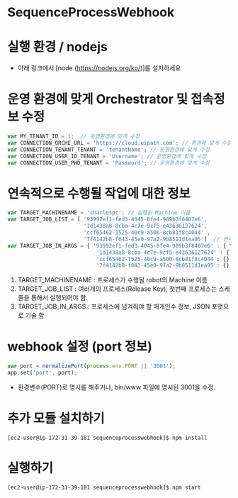 # SequenceProcessWebhook

# 실행 환경 / nodejs 
- 아래 링크에서 [node (https://nodejs.org/ko/)]를 설치하세요 

# 운영 환경에 맞게 Orchestrator 및 접속정보 수정 
```javascript
var MY_TENANT_ID = 1;  // 운영환경에 맞게 수정
var CONNECTION_ORCHE_URL = 'https://cloud.uipath.com'; // 환경에 맞게 수정 
var CONNECTION_TENANT_TENANT = 'tenantName'; // 운영환경에 맞게 수정
var CONNECTION_USER_ID_TENANT = 'Username'; // 운영환경에 맞게 수정
var CONNECTION_USER_PWD_TENANT = 'Password'; // 운영환경에 맞게 수정
```

# 연속적으로 수행될 작업에 대한 정보 
```javascript
var TARGET_MACHINENAME = 'charlespc'; // 실행된 Machine 이름 
var TARGET_JOB_LIST = [ '93992ef1-fed3-4045-8fe4-989b3f8407e6', 
                        '1d1438a8-8cba-4c7e-9cf5-e43636127624', 
                        'ccf65462-1525-40c9-a500-8cb81f8c4044' , 
                        '7f4142b8-f043-45e0-97a2-9b8511d1ea95']  // 연속적으로 수행된 프로세스 리스트 
var TARGET_JOB_IN_ARGS = { '93992ef1-fed3-4045-8fe4-989b3f8407e6' : { YourName: 'Hyungsoo Kim' }, 
                            '1d1438a8-8cba-4c7e-9cf5-e43636127624' : {},
                            'ccf65462-1525-40c9-a500-8cb81f8c4044': {},
                            '7f4142b8-f043-45e0-97a2-9b8511d1ea95': {}  }; //프로세스당 입력 인수 정보 
````
1. TARGET_MACHINENAME : 프로세스가 수행될 robot의 Machine 이름
2. TARGET_JOB_LIST : 여러개의 프로세스(Release Key), 첫번째 프로세스는 스케줄을 통해서 실행되어야 함. 
3. TARGET_JOB_IN_ARGS : 프로세스에 넘겨줘야 할 매개인수 정보, JSON 포맷으로 기술 함 

# webhook 설정 (port 정보)
```javascript 
var port = normalizePort(process.env.PORT || '3001');
app.set('port', port);
```
- 환경변수(PORT)로 명시를 해주거나, bin/www 파일에 명시된 3001을 수정. 

# 추가 모듈 설치하기 
```
[ec2-user@ip-172-31-39-181 sequenceprocesswebhook]$ npm install 
```

# 실행하기 
```
[ec2-user@ip-172-31-39-181 sequenceprocesswebhook]$ npm start  
```
